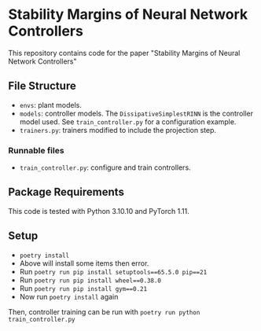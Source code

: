 Stability Margins of Neural Network Controllers
===================================

This repository contains code for the paper "Stability Margins of Neural Network Controllers"

## File Structure

* `envs`: plant models.
* `models`: controller models. The `DissipativeSimplestRINN` is the controller model used. See `train_controller.py` for a configuration example.
* `trainers.py`: trainers modified to include the projection step.

### Runnable files
* `train_controller.py`: configure and train controllers.

## Package Requirements

This code is tested with Python 3.10.10 and PyTorch 1.11.

## Setup

* `poetry install`
* Above will install some items then error. 
* Run `poetry run pip install setuptools==65.5.0 pip==21`
* Run `poetry run pip install wheel==0.38.0`
* Run `poetry run pip install gym==0.21`
* Now run `poetry install` again 

Then, controller training can be run with `poetry run python train_controller.py`